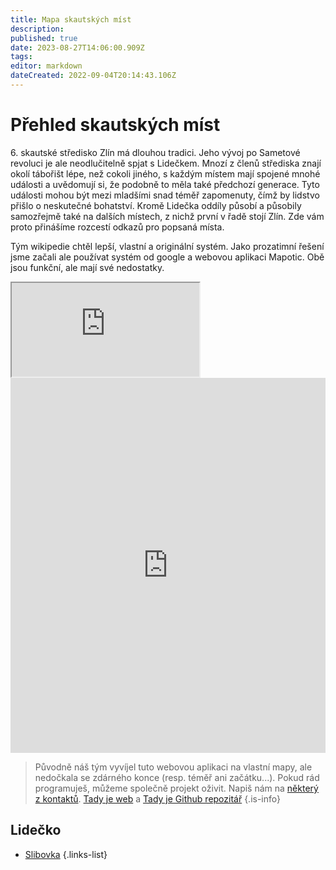 ```yaml
---
title: Mapa skautských míst
description: 
published: true
date: 2023-08-27T14:06:00.909Z
tags: 
editor: markdown
dateCreated: 2022-09-04T20:14:43.106Z
---
```


# Přehled skautských míst

6.&nbsp;skautské středisko Zlín má dlouhou tradici. Jeho vývoj po Sametové revoluci je ale neodlučitelně spjat s Lidečkem. Mnozí z členů střediska znají okolí tábořišt lépe, než cokoli jiného, s každým místem mají spojené mnohé události a uvědomují si, že podobně to měla také předchozí generace. Tyto události mohou být mezi mladšími snad téměř zapomenuty, čímž by lidstvo přišlo o neskutečné bohatství. Kromě Lidečka oddíly působí a působily samozřejmě také na dalších místech, z nichž první v řadě stojí Zlín. 
Zde vám proto přinášíme rozcestí odkazů pro popsaná místa.

Tým wikipedie chtěl lepší, vlastní a originální systém. Jako prozatimní řešení jsme začali ale používat systém od google a webovou aplikaci Mapotic. Obě jsou funkční, ale mají své nedostatky.

<iframe src="https://www.google.com/maps/d/embed?mid=1DrNsJGCwZqQTeCUohSjGi6ti8nczVEY&ehbc=2E312F"></iframe>


<div style="-webkit-overflow-scrolling: touch; overflow-y: auto; line-height: 0px;"><iframe style="overflow: hidden; width: 100%; height: 600px;" allow="geolocation *; camera *;" frameborder="0" src="https://www.mapotic.com/mapa-skautskych-mist-6-strediska/embed"></iframe></div>

> Původně náš tým vyvíjel tuto webovou aplikaci na vlastní mapy, ale nedočkala se zdárného konce (resp. téměř ani začátku...). Pokud rád programuješ, můžeme společně projekt oživit. Napiš nám na [některý z kontaktů](/owiki/kontakt_spravce).
> [Tady je web](https://kronikomapy.pernicka.cz) a [Tady je Github repozitář](https://github.com/ontarioskaut/kronikomapy)
{.is-info}

## Lidečko
- [Slibovka](slibovka)
{.links-list}